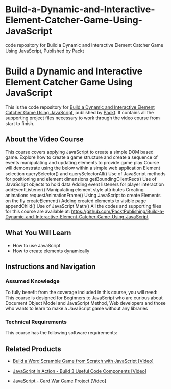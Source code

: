 # Build-a-Dynamic-and-Interactive-Element-Catcher-Game-Using-JavaScript
code repository for Build a Dynamic and Interactive Element Catcher Game Using JavaScript, Published by Packt
# Build a Dynamic and Interactive Element Catcher Game Using JavaScript
This is the code repository for [Build a Dynamic and Interactive Element Catcher Game Using JavaScript](https://www.packtpub.com/game-development/javascript-card-war-game-project-video?utm_source=github&utm_medium=repository&utm_campaign=9781838827786), published by [Packt](https://www.packtpub.com/?utm_source=github). It contains all the supporting project files necessary to work through the video course from start to finish.
## About the Video Course
This course covers applying JavaScript to create a simple DOM based game. Explore how to create a game structure and create a sequence of events manipulating and updating elements to provide game play
Course will demonstrate using the below within a simple web application
Element selection querySelector() and querySelectorAll()
Use of JavaScript methods for positioning and element dimensions getBoundingClientRect()
Use of JavaScript objects to hold data
Adding event listeners for player interaction addEventListener()
Manipulating element style attributes
Creating animations requestAnimationFrame()
Using JavaScript to create Elements on the fly createElement()
Adding created elements to visible page appendChild()
Use of JavaScript Math()
All the codes and supporting files for this course are available at: https://github.com/PacktPublishing/Build-a-Dynamic-and-Interactive-Element-Catcher-Game-Using-JavaScript

<H2>What You Will Learn</H2>
<DIV class=book-info-will-learn-text>
<UL>
<LI>How to use JavaScript 
<LI>How to create elements dynamically </LI></UL></DIV>

## Instructions and Navigation
### Assumed Knowledge
To fully benefit from the coverage included in this course, you will need:<br/>
This course is designed for Beginners to JavaScript who are curious about Document Object Model and JavaScript Method, Web developers and those who wants to learn to make a JavaScript game without any libraries
### Technical Requirements
This course has the following software requirements:<br/>
    

## Related Products
* [Build a Word Scramble Game from Scratch with JavaScript [Video]](https://www.packtpub.com/game-development/javascript-card-war-game-project-video?utm_source=github&utm_medium=repository&utm_campaign=9781838827786)

* [JavaScript in Action - Build 3 Useful Code Components [Video]](https://www.packtpub.com/game-development/javascript-card-war-game-project-video?utm_source=github&utm_medium=repository&utm_campaign=9781838827786)

* [JavaScript - Card War Game Project [Video]](https://www.packtpub.com/game-development/javascript-card-war-game-project-video?utm_source=github&utm_medium=repository&utm_campaign=9781838827786)

